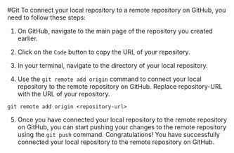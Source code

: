 #Git 
To connect your local repository to a remote repository on GitHub, you need to follow these steps:

1. On GitHub, navigate to the main page of the repository you created earlier.
    
2. Click on the `Code` button to copy the URL of your repository.

3. In your terminal, navigate to the directory of your local repository.
    
4. Use the `git remote add origin` command to connect your local repository to the remote repository on GitHub. Replace repository-URL with the URL of your repository.
```
git remote add origin <repository-url>
```

5. Once you have connected your local repository to the remote repository on GitHub, you can start pushing your changes to the remote repository using the `git push` command.
Congratulations! You have successfully connected your local repository to the remote repository on GitHub.
